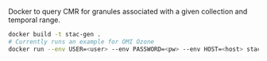 Docker to query CMR for granules associated with a given collection and temporal range.

```bash
docker build -t stac-gen .
# Currently runs an example for OMI Ozone
docker run --env USER=<user> --env PASSWORD=<pw> --env HOST=<host> stac-gen python -m handler
```

